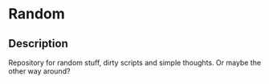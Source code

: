 # Random

## Description

Repository for random stuff, dirty scripts and simple thoughts. Or maybe the other way around?
